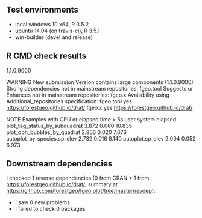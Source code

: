 ## Test environments

* local windows 10 x64, R 3.5.2
* ubuntu 14.04 (on travis-ci), R 3.5.1
* win-builder (devel and release)

## R CMD check results

1.1.0.9000

WARNING
New submission
Version contains large components (1.1.0.9000)
Strong dependencies not in mainstream repositories:
  fgeo.tool
Suggests or Enhances not in mainstream repositories:
  fgeo.x
Availability using Additional_repositories specification:
  fgeo.tool   yes   https://forestgeo.github.io/drat/
  fgeo.x      yes   https://forestgeo.github.io/drat/

NOTE
Examples with CPU or elapsed time > 5s
                               user system elapsed
plot_tag_status_by_subquadrat 3.872  0.060  10.835
plot_dbh_bubbles_by_quadrat   2.856  0.020   7.676
autoplot_by_species.sp_elev   2.732  0.016   8.140
autoplot.sp_elev              2.004  0.052   6.973

## Downstream dependencies

I checked 1 reverse dependencies (0 from CRAN + 1 from <https://forestgeo.github.io/drat/>; summary at <https://github.com/forestgeo/fgeo.plot/tree/master/revdep>):

 * I saw 0 new problems
 * I failed to check 0 packages
